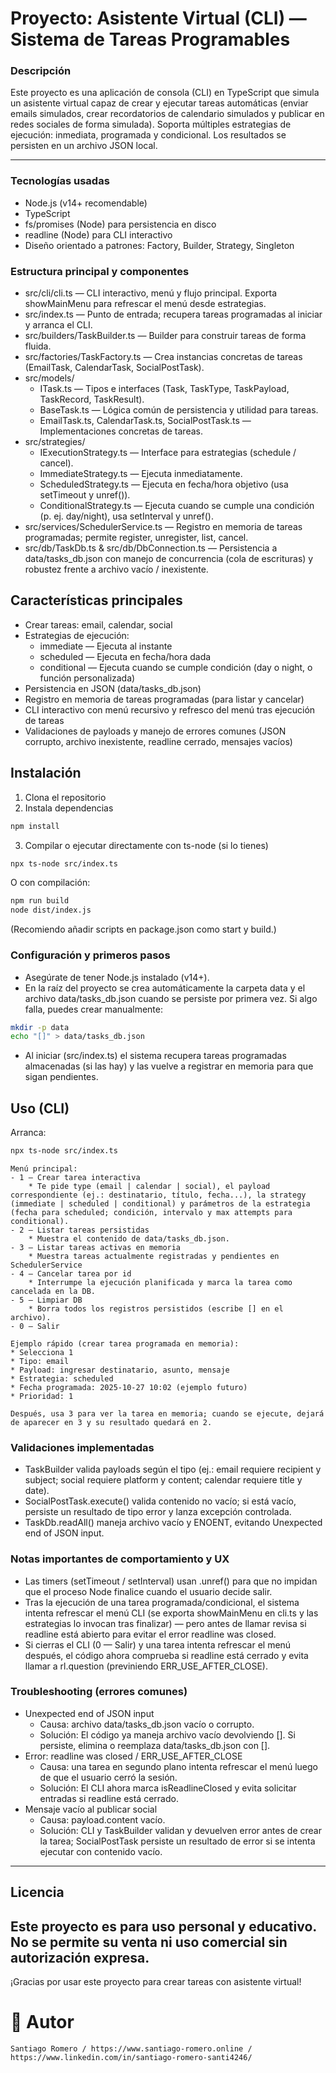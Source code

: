 # Proyecto: Asistente Virtual (CLI) — Sistema de Tareas Programables
### Descripción

Este proyecto es una aplicación de consola (CLI) en TypeScript que simula un asistente virtual capaz de crear y ejecutar tareas automáticas (enviar emails simulados, crear recordatorios de calendario simulados y publicar en redes sociales de forma simulada). Soporta múltiples estrategias de ejecución: inmediata, programada y condicional. Los resultados se persisten en un archivo JSON local. 

---
### Tecnologías usadas
- Node.js (v14+ recomendable)
- TypeScript
- fs/promises (Node) para persistencia en disco
- readline (Node) para CLI interactivo
- Diseño orientado a patrones: Factory, Builder, Strategy, Singleton

### Estructura principal y componentes
- src/cli/cli.ts — CLI interactivo, menú y flujo principal. Exporta showMainMenu para refrescar el menú desde estrategias.
- src/index.ts — Punto de entrada; recupera tareas programadas al iniciar y arranca el CLI.
- src/builders/TaskBuilder.ts — Builder para construir tareas de forma fluida.
- src/factories/TaskFactory.ts — Crea instancias concretas de tareas (EmailTask, CalendarTask, SocialPostTask).
- src/models/
    * ITask.ts — Tipos e interfaces (Task, TaskType, TaskPayload, TaskRecord, TaskResult).
    * BaseTask.ts — Lógica común de persistencia y utilidad para tareas.
    * EmailTask.ts, CalendarTask.ts, SocialPostTask.ts — Implementaciones concretas de tareas.
- src/strategies/
    * IExecutionStrategy.ts — Interface para estrategias (schedule / cancel).
    * ImmediateStrategy.ts — Ejecuta inmediatamente.
    * ScheduledStrategy.ts — Ejecuta en fecha/hora objetivo (usa setTimeout y unref()).
    * ConditionalStrategy.ts — Ejecuta cuando se cumple una condición (p. ej. day/night), usa setInterval y unref().
- src/services/SchedulerService.ts — Registro en memoria de tareas programadas; permite register, unregister, list, cancel.
- src/db/TaskDb.ts & src/db/DbConnection.ts — Persistencia a data/tasks_db.json con manejo de concurrencia (cola de escrituras) y robustez frente a archivo vacío / inexistente.

## Características principales
- Crear tareas: email, calendar, social
- Estrategias de ejecución:
    * immediate — Ejecuta al instante
    * scheduled — Ejecuta en fecha/hora dada
    * conditional — Ejecuta cuando se cumple condición (day o night, o función personalizada)
- Persistencia en JSON (data/tasks_db.json)
- Registro en memoria de tareas programadas (para listar y cancelar)
- CLI interactivo con menú recursivo y refresco del menú tras ejecución de tareas
- Validaciones de payloads y manejo de errores comunes (JSON corrupto, archivo inexistente, readline cerrado, mensajes vacíos)

## Instalación
1. Clona el repositorio
2. Instala dependencias
```bash
npm install
```
3. Compilar o ejecutar directamente con ts-node (si lo tienes)
```bash
npx ts-node src/index.ts
```
O con compilación:
```bash
npm run build
node dist/index.js
```
(Recomiendo añadir scripts en package.json como start y build.)

### Configuración y primeros pasos
- Asegúrate de tener Node.js instalado (v14+).
- En la raíz del proyecto se crea automáticamente la carpeta data y el archivo data/tasks_db.json cuando se persiste por primera vez. Si algo falla, puedes crear manualmente:
```bash
mkdir -p data
echo "[]" > data/tasks_db.json
```
- Al iniciar (src/index.ts) el sistema recupera tareas programadas almacenadas (si las hay) y las vuelve a registrar en memoria para que sigan pendientes.

## Uso (CLI)
Arranca:
```bash
npx ts-node src/index.ts
```
```
Menú principal:
- 1 — Crear tarea interactiva
    * Te pide type (email | calendar | social), el payload correspondiente (ej.: destinatario, título, fecha...), la strategy (immediate | scheduled | conditional) y parámetros de la estrategia (fecha para scheduled; condición, intervalo y max attempts para conditional).
- 2 — Listar tareas persistidas
    * Muestra el contenido de data/tasks_db.json.
- 3 — Listar tareas activas en memoria
    * Muestra tareas actualmente registradas y pendientes en SchedulerService
- 4 — Cancelar tarea por id
    * Interrumpe la ejecución planificada y marca la tarea como cancelada en la DB.
- 5 — Limpiar DB
    * Borra todos los registros persistidos (escribe [] en el archivo).
- 0 — Salir

Ejemplo rápido (crear tarea programada en memoria):
* Selecciona 1
* Tipo: email
* Payload: ingresar destinatario, asunto, mensaje
* Estrategia: scheduled
* Fecha programada: 2025-10-27 10:02 (ejemplo futuro)
* Prioridad: 1

Después, usa 3 para ver la tarea en memoria; cuando se ejecute, dejará de aparecer en 3 y su resultado quedará en 2.
```
### Validaciones implementadas
- TaskBuilder valida payloads según el tipo (ej.: email requiere recipient y subject; social requiere platform y content; calendar requiere title y date).
- SocialPostTask.execute() valida contenido no vacío; si está vacío, persiste un resultado de tipo error y lanza excepción controlada.
- TaskDb.readAll() maneja archivo vacío y ENOENT, evitando Unexpected end of JSON input.

### Notas importantes de comportamiento y UX
- Las timers (setTimeout / setInterval) usan .unref() para que no impidan que el proceso Node finalice cuando el usuario decide salir.
- Tras la ejecución de una tarea programada/condicional, el sistema intenta refrescar el menú CLI (se exporta showMainMenu en cli.ts y las estrategias lo invocan tras finalizar) — pero antes de llamar revisa si readline está abierto para evitar el error readline was closed.
- Si cierras el CLI (0 — Salir) y una tarea intenta refrescar el menú después, el código ahora comprueba si readline está cerrado y evita llamar a rl.question (previniendo ERR_USE_AFTER_CLOSE).

### Troubleshooting (errores comunes)
- Unexpected end of JSON input
    * Causa: archivo data/tasks_db.json vacío o corrupto.
    * Solución: El código ya maneja archivo vacío devolviendo []. Si persiste, elimina o reemplaza data/tasks_db.json con [].
- Error: readline was closed / ERR_USE_AFTER_CLOSE
    * Causa: una tarea en segundo plano intenta refrescar el menú luego de que el usuario cerró la sesión.
    * Solución: El CLI ahora marca isReadlineClosed y evita solicitar entradas si readline está cerrado.
- Mensaje vacío al publicar social
    * Causa: payload.content vacío.
    * Solución: CLI y TaskBuilder validan y devuelven error antes de crear la tarea; SocialPostTask persiste un resultado de error si se intenta ejecutar con contenido vacío.
---
## Licencia
Este proyecto es para uso personal y educativo. No se permite su venta ni uso comercial sin autorización expresa.
---
¡Gracias por usar este proyecto para crear tareas con asistente virtual!
# 👤 Autor
```
Santiago Romero / https://www.santiago-romero.online / https://www.linkedin.com/in/santiago-romero-santi4246/
```